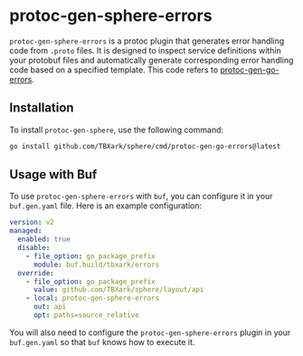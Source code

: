 # protoc-gen-sphere-errors

`protoc-gen-sphere-errors` is a protoc plugin that generates error handling code from `.proto` files. It is designed to inspect service definitions within your protobuf files and automatically generate corresponding error handling code based on a specified template. This code refers to [protoc-gen-go-errors](https://github.com/go-kratos/kratos/tree/main/cmd/protoc-gen-go-errors).

## Installation

To install `protoc-gen-sphere`, use the following command:

```bash
go install github.com/TBXark/sphere/cmd/protoc-gen-go-errors@latest
```

## Usage with Buf

To use `protoc-gen-sphere-errors` with `buf`, you can configure it in your `buf.gen.yaml` file. Here is an example configuration:

```yaml
version: v2
managed:
  enabled: true
  disable:
    - file_option: go_package_prefix
      module: buf.build/tbxark/errors
  override:
    - file_option: go_package_prefix
      value: github.com/TBXark/sphere/layout/api
    - local: protoc-gen-sphere-errors
      out: api
      opt: paths=source_relative
```

You will also need to configure the `protoc-gen-sphere-errors` plugin in your `buf.gen.yaml` so that `buf` knows how to execute it.

